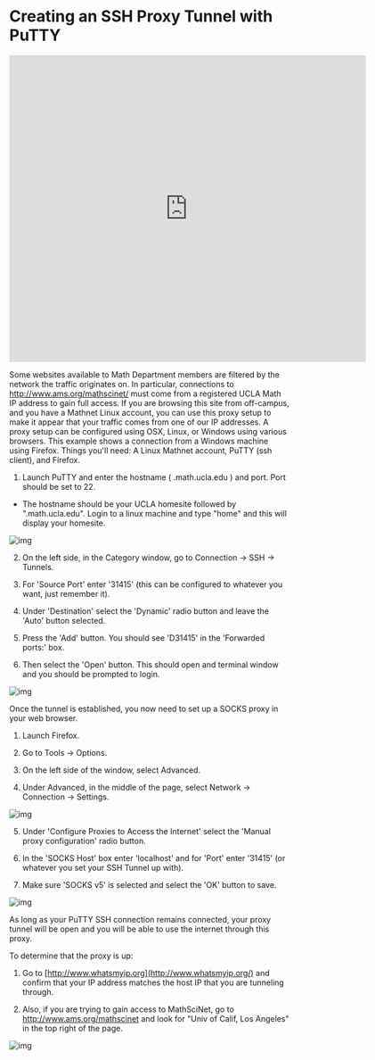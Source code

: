 # Creating an SSH Proxy Tunnel with PuTTY



<iframe frameborder="0" height="550px" src="https://app.box.com/embed/preview/b4cmudsp4ddd8r00eeqa8d5omvvmtnw1?theme=dark" width="640px" style="box-sizing: border-box;"></iframe>

Some websites available to Math Department members are filtered by the network the traffic originates on. In particular, connections to http://www.ams.org/mathscinet/ must come from a registered UCLA Math IP address to gain full access. If you are browsing this site from off-campus, and you have a Mathnet Linux account, you can use this proxy setup to make it appear that your traffic comes from one of our IP addresses. A proxy setup can be configured using OSX, Linux, or Windows using various browsers. This example shows a connection from a Windows machine using Firefox. Things you'll need: A Linux Mathnet account, PuTTY (ssh client), and Firefox.

 

1. Launch PuTTY and enter the hostname ( <homesite>.math.ucla.edu ) and port. Port should be set to 22.

  - The hostname should be your UCLA homesite followed by ".math.ucla.edu". Login to a linux machine and type "home" and this will display your homesite.

![img](https://www.math.ucla.edu/sites/default/files/computing/kb/images/ssh_tunnel/SSH_Proxy_KB1.jpg)

2. On the left side, in the Category window, go to Connection -> SSH -> Tunnels.

3. For 'Source Port' enter '31415' (this can be configured to whatever you want, just remember it).

4. Under 'Destination' select the 'Dynamic' radio button and leave the 'Auto' button selected.

5. Press the 'Add' button. You should see 'D31415' in the 'Forwarded ports:' box.

6. Then select the 'Open' button. This should open and terminal window and you should be prompted to login.

![img](https://www.math.ucla.edu/sites/default/files/computing/kb/images/ssh_tunnel/SSH_Proxy_KB2.jpg)

 

Once the tunnel is established, you now need to set up a SOCKS proxy in your web browser.

1. Launch Firefox.

2. Go to Tools -> Options.

3. On the left side of the window, select Advanced.

4. Under Advanced, in the middle of the page, select Network -> Connection -> Settings.

![img](https://www.math.ucla.edu/sites/default/files/computing/kb/images/ssh_tunnel/SSH_Proxy_KB3.jpg)

5. Under 'Configure Proxies to Access the Internet' select the 'Manual proxy configuration' radio button.

6. In the 'SOCKS Host' box enter 'localhost' and for 'Port' enter '31415' (or whatever you set your SSH Tunnel up with).

7. Make sure 'SOCKS v5' is selected and select the 'OK' button to save.

![img](https://www.math.ucla.edu/sites/default/files/computing/kb/images/ssh_tunnel/SSH_Proxy_KB4.jpg)

 

As long as your PuTTY SSH connection remains connected, your proxy tunnel will be open and you will be able to use the internet through this proxy.

To determine that the proxy is up:

1. Go to [http://www.whatsmyip.org](http://www.whatsmyip.org/) and confirm that your IP address matches the host IP that you are tunneling through.

2. Also, if you are trying to gain access to MathSciNet, go to http://www.ams.org/mathscinet and look for "Univ of Calif, Los Angeles" in the top right of the page. 

![img](https://www.math.ucla.edu/sites/default/files/computing/kb/images/ssh_tunnel/MathSciNet.jpg)

 